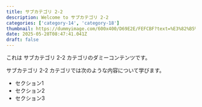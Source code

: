 ```yaml
---
title: サブカテゴリ 2-2
description: Welcome to サブカテゴリ 2-2
categories: ['category-14', 'category-18']
thumbnail: https://dummyimage.com/600x400/D69E2E/FEFCBF?text=%E3%82%B5%E3%83%96%E3%82%AB%E3%83%86%E3%82%B4%E3%83%AA+2-2
date: 2025-05-28T08:47:41.041Z
draft: false
---
```



  これは サブカテゴリ 2-2 カテゴリのダミーコンテンツです。

  サブカテゴリ 2-2 カテゴリでは次のような内容について学びます。

  - セクション1
  - セクション2
  - セクション3
  